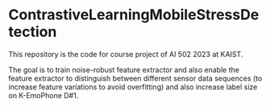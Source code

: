 # ContrastiveLearningMobileStressDetection
This repository is the code for course project of AI 502 2023 at KAIST. 

The goal is to train noise-robust feature extractor and also enable the feature extractor to distinguish between different sensor data sequences (to increase feature variations to avoid overfitting) and also increase label size on K-EmoPhone D#1.
